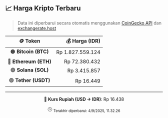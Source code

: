 

<!-- HARGA_KRIPTO -->
## 📈 Harga Kripto Terbaru

> Data ini diperbarui secara otomatis menggunakan [CoinGecko API](https://www.coingecko.com/) dan [exchangerate.host](https://exchangerate.host/)

<div align="center">

| 🪙 Token | 💰 Harga (IDR) |
|:------:|---------------:|
| 🟠 **Bitcoin (BTC)**   | Rp 1.827.559.124 |
| 🔵 **Ethereum (ETH)**  | Rp 72.380.432 |
| 🟣 **Solana (SOL)**    | Rp 3.415.857 |
| 🟢 **Tether (USDT)**   | Rp 16.449 |

---

💱 **Kurs Rupiah (USD → IDR)**: Rp 16.438

🕒 <sub>Terakhir diperbarui: 4/9/2025, 11.32.26</sub>

</div>
<!-- /HARGA_KRIPTO -->
